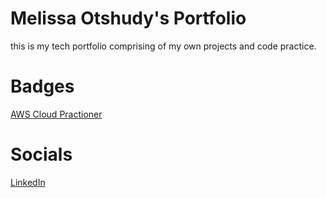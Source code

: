 # Melissa Otshudy's Portfolio
this is my tech portfolio comprising of my own projects and code practice.


# Badges
[AWS Cloud Practioner](https://www.youracclaim.com/badges/b69a8dd5-e73b-4624-bb19-ffab10b57053/linked_in)

# Socials
[LinkedIn](https://www.linkedin.com/in/m%C3%A9lissa-otshudy-157128199/)


